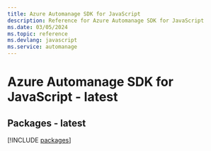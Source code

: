 ```yaml
---
title: Azure Automanage SDK for JavaScript
description: Reference for Azure Automanage SDK for JavaScript
ms.date: 03/05/2024
ms.topic: reference
ms.devlang: javascript
ms.service: automanage
---
```

# Azure Automanage SDK for JavaScript - latest
## Packages - latest
[!INCLUDE [packages](automanage-index.md)]